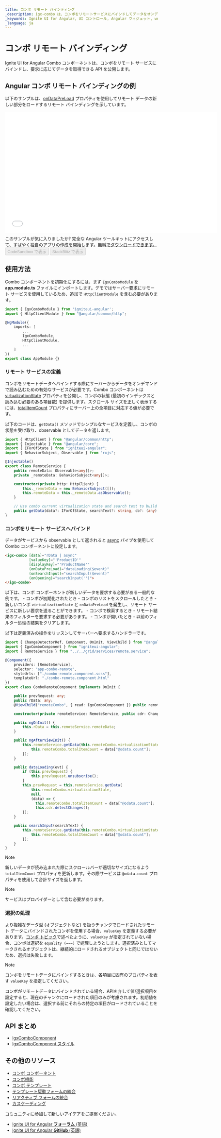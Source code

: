 ```yaml
---
title: コンボ リモート バインディング
_description: igx-combo は、コンボをリモートサービスにバインドしてデータをオンデマンドで取得する API を公開します。
_keywords: Ignite UI for Angular, UI コントロール, Angular ウィジェット, web ウィジェット, UI ウィジェット, Angular, ネイティブ Angular コンポーネント スイート, ネイティブ Angular コントロール, ネイティブ Angular コンポーネント ライブラリ, Angular Combo コンポーネント, Angular Combo コントロール, Angular Combo リモート バインディング
_language: ja
---
```


# コンボ リモート バインディング
<p class="highlight">
Ignite UI for Angular Combo コンポーネントは、コンボをリモート サービスにバインドし、要求に応じてデータを取得できる API を公開します。
</p>

## Angular コンボ リモート バインディングの例
以下のサンプルは、[onDataPreLoad]({environment:angularApiUrl}/classes/igxcombocomponent.html#ondatapreload) プロパティを使用してリモート データの新しい部分をロードするリモート バインディングを示しています。

<div class="sample-container loading" style="height: 400px;">
    <iframe id="combo-remote-sample" frameborder="0" seamless="" width="700px" height="100%" src="{environment:demosBaseUrl}/lists/combo-remote" onload="onSampleIframeContentLoaded(this);" alt="Angular コンボ リモート バインディングの例"></iframe>
</div>
<p style="margin: 0;padding-top: 0.5rem">このサンプルが気に入りましたか? 完全な Angular ツールキットにアクセスして、すばやく独自のアプリの作成を開始します。<a class="no-external-icon mchNoDecorate trackCTA" target="_blank" href="https://www.infragistics.com/products/ignite-ui-angular/download" data-xd-ga-action="Download" data-xd-ga-label="Ignite UI for Angular">無料でダウンロードできます。</a></p>
<div>
<button data-localize="codesandbox" disabled class="codesandbox-btn" data-iframe-id="combo-remote-sample" data-demos-base-url="{environment:demosBaseUrl}">CodeSandbox で表示</button>
<button data-localize="stackblitz" disabled class="stackblitz-btn" data-iframe-id="combo-remote-sample" data-demos-base-url="{environment:demosBaseUrl}">StackBlitz で表示</button>
</div>

## 使用方法
Combo コンポーネントを初期化にするには、まず `IgxComboModule` を **app.module.ts**  ファイルにインポートします。デモではサーバー要求にリモート サービスを使用しているため、追加で `HttpClientModule` を含む必要があります。

```typescript
import { IgxComboModule } from 'igniteui-angular';
import { HttpClientModule } from "@angular/common/http";

@NgModule({
    imports: [
        ...
        IgxComboModule, 
        HttpClientModule,
        ...
    ]
})
export class AppModule {}
```

### リモート サービスの定義
コンボをリモートデータへバインドする際にサーバーからデータをオンデマンドで読み込むための有効なサービスが必要です。Combo コンポーネントは [virtualizationState]({environment:angularApiUrl}/classes/igxcombocomponent.html#virtualizationstate) プロパティを公開し、コンボの状態 (最初のインデックスと読み込む必要のある項目数) を提供します。スクロール サイズを正しく表示するには、[totalItemCount]({environment:angularApiUrl}/classes/igxcombocomponent.html#totalitemcount) プロパティにサーバー上の全項目に対応する値が必要です。

以下のコードは、`getData()` メソッドでシンプルなサービスを定義し、コンボの状態を受け取り、observable としてデータを返します。

```typescript
import { HttpClient } from "@angular/common/http";
import { Injectable } from "@angular/core";
import { IForOfState } from "igniteui-angular";
import { BehaviorSubject, Observable } from "rxjs";

@Injectable()
export class RemoteService {
    public remoteData: Observable<any[]>;
    private _remoteData: BehaviorSubject<any[]>;

    constructor(private http: HttpClient) {
        this._remoteData = new BehaviorSubject([]);
        this.remoteData = this._remoteData.asObservable();
    }

    // Use combo current virtualization state and search text to build URL and request the new data.
    public getData(data?: IForOfState, searchText?: string, cb?: (any) => void): any { }
}
```

### コンボをリモート サービスへバインド
データがサービスから observable として返されると [async](https://angular.io/api/common/AsyncPipe) パイプを使用して Combo コンポーネントに設定します。

```html
<igx-combo [data]="rData | async" 
           [valueKey]="'ProductID'" 
           [displayKey]="'ProductName'" 
           (onDataPreLoad)="dataLoading($event)"
           (onSearchInput)="searchInput($event)"
           (onOpening)="searchInput('')">
</igx-combo>
```

以下は、コンボ コンポーネントが新しいデータを要求する必要がある一般的な例です。
    - コンボが初期化されたとき
    - コンボのリストをスクロールしたとき - 新しいコンボ `virtualizationState` と `onDataPreLoad` を発生し、リモート サービスに新しい要求を送ることができます。
    - コンボで検索するとき - リモート結果のフィルターを要求する必要があります。
    - コンボが開いたとき - 以前のフィルター処理の結果をクリアします。

以下は定義済みの操作をリッスンしてサーバーへ要求するハンドラーです。

```typescript
import { ChangeDetectorRef, Component, OnInit, ViewChild } from "@angular/core";
import { IgxComboComponent } from "igniteui-angular";
import { RemoteService } from "../../grid/services/remote.service";

@Component({
    providers: [RemoteService],
    selector: "app-combo-remote",
    styleUrls: ["./combo-remote.component.scss"],
    templateUrl: "./combo-remote.component.html"
})
export class ComboRemoteComponent implements OnInit {

    public prevRequest: any;
    public rData: any;
    @ViewChild("remoteCombo", { read: IgxComboComponent }) public remoteCombo: IgxComboComponent;

    constructor(private remoteService: RemoteService, public cdr: ChangeDetectorRef) { }

    public ngOnInit() {
        this.rData = this.remoteService.remoteData;
    }

    public ngAfterViewInit() {
        this.remoteService.getData(this.remoteCombo.virtualizationState, null, (data) => {
            this.remoteCombo.totalItemCount = data["@odata.count"];
        });
    }

    public dataLoading(evt) {
        if (this.prevRequest) {
            this.prevRequest.unsubscribe();
        }
        this.prevRequest = this.remoteService.getData(
            this.remoteCombo.virtualizationState,
            null,
            (data) => {
              this.remoteCombo.totalItemCount = data["@odata.count"];
              this.cdr.detectChanges();
        });
    }

    public searchInput(searchText) {
        this.remoteService.getData(this.remoteCombo.virtualizationState, searchText, (data) => {
            this.remoteCombo.totalItemCount = data["@odata.count"];
        });
    }
}
```

> [!Note]
> 新しいデータが読み込まれた際にスクロールバーが適切なサイズになるよう `totalItemCount` プロパティを更新します。その際サービスは `@odata.count` プロパティを使用して合計サイズを返します。

> [!Note]
> サービスはプロバイダーとして含む必要があります。

### 選択の処理
より複雑なデータ型 (オブジェクトなど) を扱うチャンクでロードされたリモート データにバインドされたコンボを使用する場合、`valueKey` を定義する必要があります。[コンボ トピック](combo.md#データ値と表示プロパティ)で述べたように、`valueKey` が指定されていない場合、コンボは選択を `equality (===)` で処理しようとします。選択済みとしてマークされるオブジェクトは、継続的にロードされるオブジェクトと同じではないため、選択は失敗します。

> [!Note]
> コンボをリモートデータにバインドするときは、各項目に固有のプロパティを表す `valueKey` を指定してください。

コンボがリモートデータにバインドされている場合、APIを介して値/選択項目を設定すると、現在のチャンクにロードされた項目のみが考慮されます。初期値を設定したい場合は、選択する前にそれらの特定の項目がロードされていることを確認してください。

## API まとめ
<div class="divider--half"></div>

* [IgxComboComponent]({environment:angularApiUrl}/classes/igxcombocomponent.html) 
* [IgxComboComponent スタイル]({environment:sassApiUrl}/index.html#function-igx-combo-theme)

## その他のリソース
<div class="divider--half"></div>

* [コンボ コンポーネント](combo.md)
* [コンボ機能](combo-features.md)
* [コンボ テンプレート](combo-templates.md)
* [テンプレート駆動フォームの統合](input-group.md)
* [リアクティブ フォームの統合](input-group-reactive-forms.md)
* [カスケーディング](combo-cascading.md)

コミュニティに参加して新しいアイデアをご提案ください。

* [Ignite UI for Angular **フォーラム** (英語)](https://www.infragistics.com/community/forums/f/ignite-ui-for-angular)
* [Ignite UI for Angular **GitHub** (英語)](https://github.com/IgniteUI/igniteui-angular)